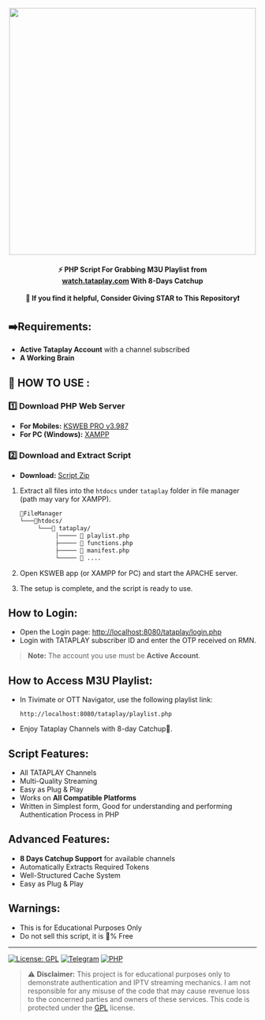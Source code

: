 
<p align='center'><img src="https://i.ibb.co/f7fLjcX/Tataplay.png" width="500" ></p>

<h4 align='center'>⚡ PHP Script For Grabbing M3U Playlist from <br><a href="https://watch.tataplay.com">watch.tataplay.com</a> With 8-Days Catchup<br><br>🌟 If you find it helpful, Consider Giving STAR to This Repository❗</h4>

## ➡️Requirements:
- **Active Tataplay Account** with a channel subscribed
- **A Working Brain**

## 🎯 HOW TO USE :

### 1️⃣ Download PHP Web Server

- **For Mobiles:** [KSWEB PRO v3.987](https://tsneh.vercel.app/ksweb_3.987.apk)
- **For PC (Windows):** [XAMPP](https://www.apachefriends.org/download.html)

### 2️⃣ Download and Extract Script

- **Download:** [Script Zip](https://github.com/yuvraj824/tataplay-m3u/archive/refs/heads/main.zip)

1. Extract all files into the `htdocs` under `tataplay` folder in file manager (path may vary for XAMPP).
    ```bash
    📂FileManager
    └───📂htdocs/
         └───📂 tataplay/
              │───── 📄 playlist.php
              ├───── 📄 functions.php
              ├───── 📄 manifest.php
              └───── 📄 ....
    ```
2. Open KSWEB app (or XAMPP for PC) and start the APACHE server.

3. The setup is complete, and the script is ready to use.

## How to Login:

- Open the Login page: [http://localhost:8080/tataplay/login.php](http://localhost:8080/tataplay/login.php)
- Login with TATAPLAY subscriber ID and enter the OTP received on RMN.
> **Note:** The account you use must be **Active Account**.

## How to Access M3U Playlist:

- In Tivimate or OTT Navigator, use the following playlist link:
    ```
    http://localhost:8080/tataplay/playlist.php
    ```
- Enjoy Tataplay Channels with 8-day Catchup🎉.

## Script Features:

- All TATAPLAY Channels
- Multi-Quality Streaming
- Easy as Plug & Play
- Works on **All Compatible Platforms**
- Written in Simplest form, Good for understanding and performing Authentication Process in PHP

## Advanced Features:

- **8 Days Catchup Support** for available channels
- Automatically Extracts Required Tokens
- Well-Structured Cache System
- Easy as Plug & Play

## Warnings:

- This is for Educational Purposes Only
- Do not sell this script, it is 💯% Free

<hr>

[![License: GPL](https://img.shields.io/badge/License-GPL-blue.svg)](LICENSE)
[![Telegram](https://img.shields.io/badge/Telegram-Join%20Channel-blue?logo=telegram)](https://t.me/YGX_WORLD)
[![PHP](https://img.shields.io/badge/PHP-7.4%2B-purple)]()

> ⚠️ **Disclaimer:** This project is for educational purposes only to demonstrate authentication and IPTV streaming mechanics. I am not responsible for any misuse of the code that may cause revenue loss to the concerned parties and owners of these services. This code is protected under the [GPL](https://github.com/yuvraj490/tataplay-m3u/blob/main/LICENSE) license.

<!-- DO NOT REMOVE THIS CREDIT -->
<!-- © 2023-25 yuvraj824 -->


